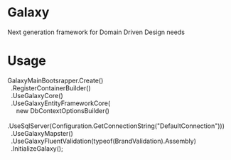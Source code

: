 # Galaxy
Next generation framework for Domain Driven Design needs

# Usage 

 GalaxyMainBootsrapper.Create()<br/>
                 &nbsp;&nbsp;.RegisterContainerBuilder()<br/>
                     &nbsp;&nbsp;.UseGalaxyCore()<br/>
                     &nbsp;&nbsp;.UseGalaxyEntityFrameworkCore(<br/>
                              &nbsp;&nbsp;&nbsp;&nbsp;  new DbContextOptionsBuilder<YourDbContext>()<br/>
                                   &nbsp;&nbsp;&nbsp;&nbsp;&nbsp;&nbsp;  .UseSqlServer(Configuration.GetConnectionString("DefaultConnection")))<br/>
                    &nbsp;&nbsp;.UseGalaxyMapster()<br/>
                    &nbsp;&nbsp;.UseGalaxyFluentValidation(typeof(BrandValidation).Assembly)<br/>
                    &nbsp;&nbsp;.InitializeGalaxy();<br/>
